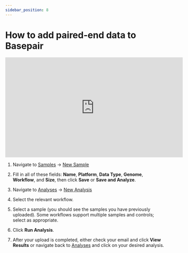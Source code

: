 ```yaml
---
sidebar_position: 8
---
```


# How to add paired-end data to Basepair


<iframe width="560" height="315" src="https://www.youtube.com/embed/uvYfPc9X3MI" frameborder="0" allowfullscreen></iframe>

1. Navigate to [Samples](https://app.basepairtech.com/#/samples/) → [New Sample](https://app.basepairtech.com/#/samples/new)

2. Fill in all of these fields: **Name**, **Platform**, **Data Type**, **Genome**, **Workflow**, and **Size**, then click **Save** or **Save and Analyze**.

3. Navigate to [Analyses](https://app.basepairtech.com/#/analyses/) → [New Analysis](https://app.basepairtech.com/#/analyses/new)

4. Select the relevant workflow.

5. Select a sample (you should see the samples you have previously uploaded). Some workflows support multiple samples and controls; select as appropriate.

6. Click **Run Analysis**.

7. After your upload is completed, either check your email and click **View Results** or navigate back to [Analyses](https://app.basepairtech.com/#/analyses/) and click on your desired analysis.
